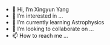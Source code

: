 - 👋 Hi, I’m Xingyun Yang
- 👀 I’m interested in ...
- 🌱 I’m currently learning Astrophysics
- 💞️ I’m looking to collaborate on ...
- 📫 How to reach me ...

<!---
o-ompah/o-ompah is a ✨ special ✨ repository because its `README.md` (this file) appears on your GitHub profile.
You can click the Preview link to take a look at your changes.
--->
